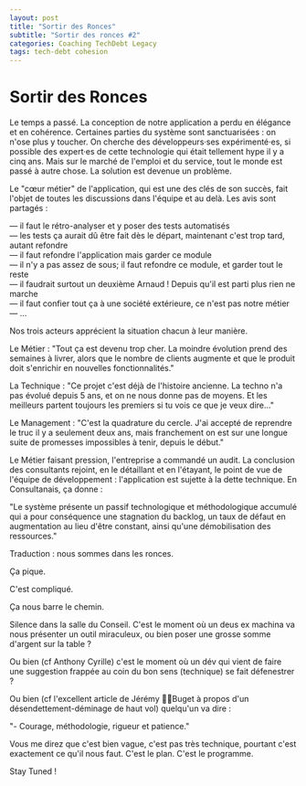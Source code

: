 ```yaml
---
layout: post
title: "Sortir des Ronces"
subtitle: "Sortir des ronces #2"
categories: Coaching TechDebt Legacy
tags: tech-debt cohesion
---
```

# Sortir des Ronces

Le temps a passé. La conception de notre application a perdu en élégance et en cohérence. Certaines parties du système sont sanctuarisées : on n'ose plus y toucher. On cherche des développeurs·ses expérimenté·es, si possible des expert·es de cette technologie qui était tellement hype il y a cinq ans. Mais sur le marché de l'emploi et du service, tout le monde est passé à autre chose. La solution est devenue un problème. 
<!--more-->

Le "cœur métier" de l'application, qui est une des clés de son succès, fait l'objet de toutes les discussions dans l'équipe et au delà. Les avis sont partagés : 

— il faut le rétro-analyser et y poser des tests automatisés\
— les tests ça aurait dû être fait dès le départ, maintenant c'est trop tard, autant refondre\
— il faut refondre l'application mais garder ce module\
— il n'y a pas assez de sous; il faut refondre ce module, et garder tout le reste\
— il faudrait surtout un deuxième Arnaud ! Depuis qu'il est parti plus rien ne marche\
— il faut confier tout ça à une société extérieure, ce n'est pas notre métier\
— … 

Nos trois acteurs apprécient la situation chacun à leur manière. 

Le Métier : "Tout ça est devenu trop cher. La moindre évolution prend des semaines à livrer, alors que le nombre de clients augmente et que le produit doit s'enrichir en nouvelles fonctionnalités."

La Technique : "Ce projet c'est déjà de l'histoire ancienne. La techno n'a pas évolué depuis 5 ans, et on ne nous donne pas de moyens. Et les meilleurs partent toujours les premiers si tu vois ce que je veux dire…"

Le Management : "C'est la quadrature du cercle. J'ai accepté de reprendre le truc il y a seulement deux ans, mais franchement on est sur une longue suite de promesses impossibles à tenir, depuis le début."

Le Métier faisant pression, l'entreprise a commandé un audit. La conclusion des consultants rejoint, en le détaillant et en l'étayant, le point de vue de l'équipe de développement : l'application est sujette à la dette technique. En Consultanais, ça donne :

"Le système présente un passif technologique et méthodologique accumulé qui a pour conséquence une stagnation du backlog, un taux de défaut en augmentation au lieu d'être constant, ainsi qu'une démobilisation des ressources."

Traduction : nous sommes dans les ronces. 

Ça pique. 

C'est compliqué.

Ça nous barre le chemin.

Silence dans la salle du Conseil. C'est le moment où un deus ex machina va nous présenter un outil miraculeux, ou bien poser une grosse somme d'argent sur la table ? 

Ou bien (cf Anthony Cyrille) c'est le moment où un dév qui vient de faire une suggestion frappée au coin du bon sens (technique) se fait défenestrer ?

Ou bien (cf l'excellent article de Jérémy 🧑🏽Buget à propos d'un désendettement-déminage de haut vol) quelqu'un va dire :

"- Courage, méthodologie, rigueur et patience."

Vous me direz que c'est bien vague, c'est pas très technique, pourtant c'est exactement ce qu'il nous faut. C'est le plan. C'est le programme.

Stay Tuned !

